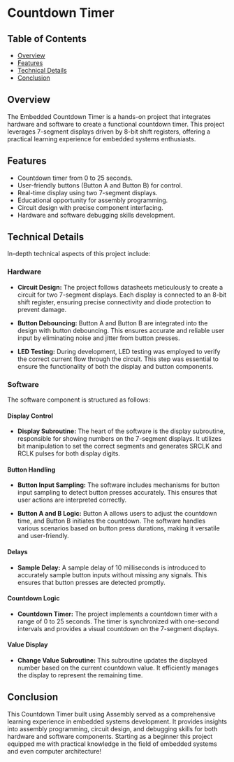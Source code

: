 # Countdown Timer

## Table of Contents
- [Overview](#overview)
- [Features](#features)
- [Technical Details](#technical-details)
- [Conclusion](#conclusion)

## Overview
The Embedded Countdown Timer is a hands-on project that integrates hardware and software to create a functional countdown timer. This project leverages 7-segment displays driven by 8-bit shift registers, offering a practical learning experience for embedded systems enthusiasts.

## Features
- Countdown timer from 0 to 25 seconds.
- User-friendly buttons (Button A and Button B) for control.
- Real-time display using two 7-segment displays.
- Educational opportunity for assembly programming.
- Circuit design with precise component interfacing.
- Hardware and software debugging skills development.

## Technical Details
In-depth technical aspects of this project include:

### Hardware
- **Circuit Design:** The project follows datasheets meticulously to create a circuit for two 7-segment displays. Each display is connected to an 8-bit shift register, ensuring precise connectivity and diode protection to prevent damage.

- **Button Debouncing:** Button A and Button B are integrated into the design with button debouncing. This ensures accurate and reliable user input by eliminating noise and jitter from button presses.

- **LED Testing:** During development, LED testing was employed to verify the correct current flow through the circuit. This step was essential to ensure the functionality of both the display and button components.

### Software
The software component is structured as follows:

#### Display Control
- **Display Subroutine:** The heart of the software is the display subroutine, responsible for showing numbers on the 7-segment displays. It utilizes bit manipulation to set the correct segments and generates SRCLK and RCLK pulses for both display digits.

#### Button Handling
- **Button Input Sampling:** The software includes mechanisms for button input sampling to detect button presses accurately. This ensures that user actions are interpreted correctly.

- **Button A and B Logic:** Button A allows users to adjust the countdown time, and Button B initiates the countdown. The software handles various scenarios based on button press durations, making it versatile and user-friendly.

#### Delays
- **Sample Delay:** A sample delay of 10 milliseconds is introduced to accurately sample button inputs without missing any signals. This ensures that button presses are detected promptly.

#### Countdown Logic
- **Countdown Timer:** The project implements a countdown timer with a range of 0 to 25 seconds. The timer is synchronized with one-second intervals and provides a visual countdown on the 7-segment displays.

#### Value Display
- **Change Value Subroutine:** This subroutine updates the displayed number based on the current countdown value. It efficiently manages the display to represent the remaining time.

## Conclusion
This Countdown Timer built using Assembly served as a comprehensive learning experience in embedded systems development. It provides insights into assembly programming, circuit design, and debugging skills for both hardware and software components. Starting as a beginner this project equipped me with practical knowledge in the field of embedded systems and even computer architecture!



